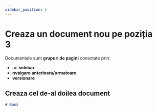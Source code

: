 ```yaml
---
sidebar_position: 3
---
```


# Creaza un document nou pe poziția 3

Documentele sunt **grupuri de pagini** conectate prin:

- un **sidebar**
- **nvaigare anterioara/urmatoare**
- **versionare**

## Creaza cel de-al doilea document

```md title="docs/hello.md"
# Bună
```
